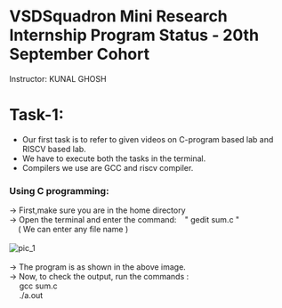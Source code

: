 # VSDSquadron Mini Research Internship Program Status - 20th September Cohort
Instructor: KUNAL GHOSH

# Task-1:
* Our first task is to refer to given videos on C-program based lab and RISCV based lab.<br />
* We have to execute both the tasks in the terminal.<br/>
* Compilers we use are GCC and riscv compiler.<br/>
### Using C programming:
-> First,make sure you are in the home directory<br/>
-> Open the terminal and enter the command:  &ensp;  " gedit sum.c " <br/>
&nbsp; &nbsp; ( We can enter any file name )<br/>
<br/>
![pic_1](https://github.com/user-attachments/assets/c89256d2-147c-49ad-9f4b-ba211215fa10)<br/>
<br/>
-> The program is as shown in the above image.<br/>
-> Now, to check the output, run the commands :<br/>
&ensp;&ensp; gcc sum.c<br/>
&ensp;&ensp; ./a.out


